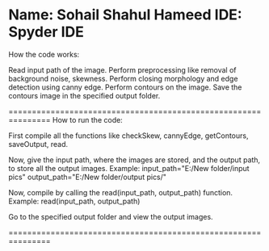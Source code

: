 Name: Sohail Shahul Hameed
IDE: Spyder IDE
===============================================================
How the code works:

Read input path of the image.
Perform preprocessing like removal of background noise, skewness.
Perform closing morphology and edge detection using canny edge. 
Perform contours on the image.
Save the contours image in the specified output folder.

===============================================================
How to run the code:

First compile all the functions like checkSkew, cannyEdge, getContours, saveOutput, read.

Now, give the input path, where the images are stored, and the output path, to store all the output images.
Example: 
input_path="E:/New folder/input pics"
output_path="E:/New folder/output pics/"

Now, compile by calling the read(input_path, output_path) function.
Example:
read(input_path, output_path)

Go to the specified output folder and view the output images. 

===============================================================
